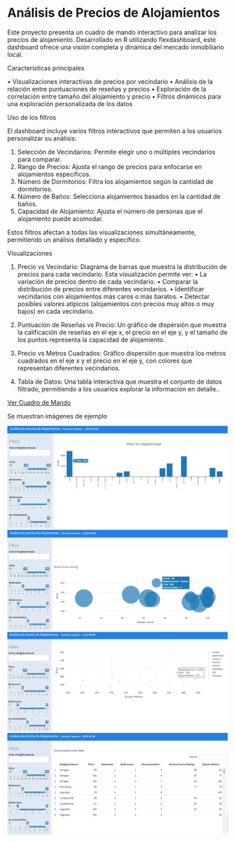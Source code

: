 # Análisis de Precios de Alojamientos

Este proyecto presenta un cuadro de mando interactivo para analizar los precios de alojamiento.
Desarrollado en R utilizando flexdashboard, este dashboard ofrece una visión completa y dinámica del mercado inmobiliario local.

Características principales

•	Visualizaciones interactivas de precios por vecindario
•	Análisis de la relación entre puntuaciones de reseñas y precios
•	Exploración de la correlación entre tamaño del alojamiento y precio
•	Filtros dinámicos para una exploración personalizada de los datos

Uso de los filtros

El dashboard incluye varios filtros interactivos que permiten a los usuarios personalizar su análisis:
1.	Selección de Vecindarios: Permite elegir uno o múltiples vecindarios para comparar.
2.	Rango de Precios: Ajusta el rango de precios para enfocarse en alojamientos específicos.
3.	Número de Dormitorios: Filtra los alojamientos según la cantidad de dormitorios.
4.	Número de Baños: Selecciona alojamientos basados en la cantidad de baños.
5.	Capacidad de Alojamiento: Ajusta el número de personas que el alojamiento puede acomodar.
   
Estos filtros afectan a todas las visualizaciones simultáneamente, permitiendo un análisis detallado y específico.

Visualizaciones

1.	Precio vs Vecindario: Diagrama de barras que muestra la distribución de precios para cada vecindario.
Esta visualización permite ver:
•	La variación de precios dentro de cada vecindario.
•	Comparar la distribución de precios entre diferentes vecindarios.
•	Identificar vecindarios con alojamientos más caros o más baratos.
•	Detectar posibles valores atípicos (alojamientos con precios muy altos o muy bajos) en cada vecindario.

2.	Puntuación de Reseñas vs Precio: Un gráfico de dispersión que muestra la calificación de reseñas en el eje x, el precio en el eje y, y el tamaño de los puntos representa la capacidad de alojamiento.

3.	Precio vs Metros Cuadrados: Gráfico dispersión que muestra los metros cuadrados en el eje x y el precio en el eje y, con colores que representan diferentes vecindarios.

4.	Tabla de Datos: Una tabla interactiva que muestra el conjunto de datos filtrado, permitiendo a los usuarios explorar la información en detalle..

[Ver Cuadro de Mando](https://gonzalocaceres2004.github.io/Dashboard-de-Alojamientos/Dashboard.html)

Se muestran imágenes de ejemplo

![Imagen de Ejemplo](Imagen1.png)
![Imagen de Ejemplo](Imagen2.png)
![Imagen de Ejemplo](Imagen3.png)
![Imagen de Ejemplo](Imagen4.png)


